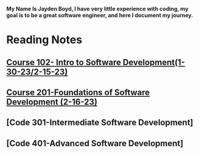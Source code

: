 **My Name Is Jayden Boyd, I have very little experience with coding, my goal is to be a great software engineer, and here I document my journey.**



# Reading Notes

## [Course 102- Intro to Software Development(1-30-23/2-15-23)](https://github.com/JaydenB112/Reading-Notes/tree/main/Code102)


## [Course 201-Foundations of Software Development (2-16-23)](https://github.com/JaydenB112/Reading-Notes/tree/main/Code201)

## [Code 301-Intermediate Software Development]

## [Code 401-Advanced Software Development]

